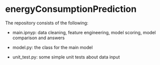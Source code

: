 # energyConsumptionPrediction

The repository consists of the following:

* main.ipnyp: data cleaning, feature engineering, model scoring, model comparison and answers

* model.py: the class for the main model

* unit_test.py: some simple unit tests about data input
